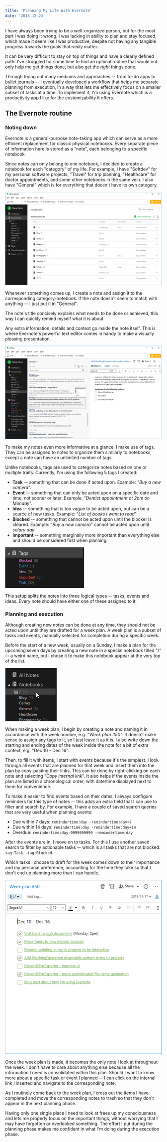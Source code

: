```yaml
---
title: 'Planning My Life With Evernote'
date: '2018-12-23'
---
```


I have always been trying to be a well-organized person, but for the most part I was doing it wrong. I was lacking in ability to plan and stay focused, which made it seem like I was productive, despite not having any tangible progress towards the goals that _really_ matter.

It can be very difficult to stay on top of things and have a clearly defined path. I've struggled for some time to find an optimal routine that would not only help me get things done, but also get the _right_ things done.

Through trying out many mediums and approaches -- from to-do apps to bullet journals -- I eventually developed a workflow that helps me separate planning from execution, in a way that lets me effectively focus on a smaller subset of tasks at a time. To implement it, I'm using Evernote which is a productivity app I like for the customizability it offers.

## The Evernote routine

### Noting down

Evernote is a general-purpose note-taking app which can serve as a more efficient replacement for classic physical notebooks. Every separate piece of information here is stored as a "note", each belonging to a specific notebook.

Since notes can only belong to one notebook, I decided to create a notebook for each "category" of my life. For example, I have "Softdev" for my personal software projects, "Travel" for trip planning, "Healthcare" for doctor appointments, and some other notebooks in the same vein. I also have "General" which is for everything that doesn't have its own category.

![My notebooks](notebooks.png)

Whenever something comes up, I create a note and assign it to the corresponding category-notebook. If the note doesn't seem to match with anything -- I just put it in "General".

The note's title concisely explains what needs to be done or achieved, this way I can quickly remind myself what it is about.

Any extra information, details and context go inside the note itself. This is where Evernote's powerful text editor comes in handy to make a visually pleasing presentation.

![An example of a note](note.png)

To make my notes even more informative at a glance, I make use of tags. They can be assigned to notes to organize them similarly to notebooks, except a note can have an unlimited number of tags.

Unlike notebooks, tags are used to categorize notes based on one or multiple traits. Currently, I'm using the following 5 tags I created:

- **Task** -- something that can be done if acted upon. Example: "_Buy a new camera_".
- **Event** -- something that can only be acted upon on a specific date and time, not sooner or later. Example: "_Dentist appointment at 2pm on Monday_".
- **Idea** -- something that is too vague to be acted upon, but can be a source of new tasks. Example: "_List of books I want to read_".
- **Blocked** -- something that cannot be acted upon until the blocker is cleared. Example: "_Buy a new camera_" cannot be acted upon until _salary day_.
- **Important** -- something marginally more important than everything else and should be considered first when planning.

![Tags](tags.png)

This setup splits the notes into three logical types -- tasks, events and ideas. Every note should have either one of these assigned to it.

### Planning and execution

Although creating new notes can be done at any time, they should not be acted upon until they are drafted for a week plan. A week plan is a subset of tasks and events, manually selected for completion during a specific week.

Before the start of a new week, usually on a Sunday, I make a plan for the upcoming seven days by creating a new note in a special notebook titled "/" -- a weird name, but I chose it to make this notebook appear at the very top of the list.

![The planning notebook](planning.png)

When making a week plan, I begin by creating a note and naming it in accordance with the week number, e.g. "_Week plan #50_". It doesn't make sense to assign any tags to it, so I just leave it as it is. I also write down the starting and ending dates of the week inside the note for a bit of extra context, e.g. "Dec 10 - Dec 16".

Then, to fill it with items, I start with events because it's the simplest. I look through all events that are planned for that week and insert them into the plan by copy-pasting their links. This can be done by right-clicking on each note and selecting "_Copy internal link_". It also helps if the events inside the plan are listed in a chronological order, with date/time displayed next to them for convenience.

To make it easier to find events based on their dates, I always configure reminders for this type of notes -- this adds an extra field that I can use to filter and search by. For example, I have a couple of saved search queries that are very useful when planning events:

- Due within 7 days: `remindertime:day -remindertime:day+7`
- Due within 14 days: `remindertime:day -remindertime:day+14`
- Overdue: `remindertime:day-9999999999 -remindertime:day`

After the events are in, I move on to tasks. For this I use another saved search to filter by actionable tasks -- which is all tasks that are not blocked: `tag:Task -tag:Blocked`.

Which tasks I choose to draft for the week comes down to their importance and my personal preference, accounting for the time they take so that I don't end up planning more than I can handle.

![The week plan](plan.png)

Once the week plan is made, it becomes the only note I look at throughout the week. I don't have to care about anything else because all the information I need is consolidated within this plan. Should I want to know more about a specific task or event I planned -- I can click on the internal link I inserted and navigate to the corresponding note.

As I routinely come back to the week plan, I cross out the items I have completed and move the corresponding notes to trash so that they don't appear in the next planning phase.

Having only one single place I need to look at frees up my consciousness and lets me properly focus on the important things, without worrying that I may have forgotten or overlooked something. The effort I put during the planning phase makes me confident in what I'm doing during the execution phase.
